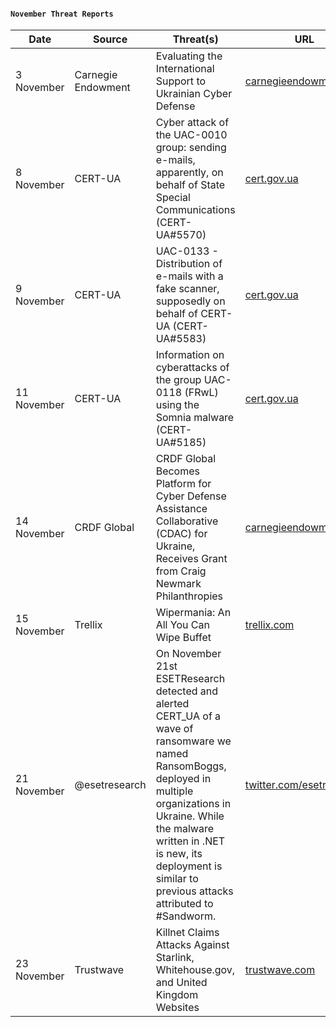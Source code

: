 #### `November Threat Reports`
| Date | Source | Threat(s) | URL |
| --- | --- | --- | --- |
| 3 November | Carnegie Endowment | Evaluating the International Support to Ukrainian Cyber Defense | [carnegieendowment.org](https://carnegieendowment.org/2022/11/03/evaluating-international-support-to-ukrainian-cyber-defense-pub-88322) |
| 8 November | CERT-UA | Cyber attack of the UAC-0010 group: sending e-mails, apparently, on behalf of State Special Communications (CERT-UA#5570) | [cert.gov.ua](https://cert.gov.ua/article/2681855) |
| 9 November | CERT-UA | UAC-0133 - Distribution of e-mails with a fake scanner, supposedly on behalf of CERT-UA (CERT-UA#5583) | [cert.gov.ua](https://cert.gov.ua/article/2698320) |
| 11 November | CERT-UA | Information on cyberattacks of the group UAC-0118 (FRwL) using the Somnia malware (CERT-UA#5185) | [cert.gov.ua](https://cert.gov.ua/article/2724253) |
| 14 November | CRDF Global | CRDF Global Becomes Platform for Cyber Defense Assistance Collaborative (CDAC) for Ukraine, Receives Grant from Craig  Newmark Philanthropies | [carnegieendowment.org](https://www.crdfglobal.org/news/crdf-global-becomes-platform-for-cyber-defense-assistance-collaborative-cdac-for-ukraine-receives-grant-from-craig-newmark-philanthtrellix.coropies/) |
| 15 November | Trellix | Wipermania: An All You Can Wipe Buffet | [trellix.com](https://www.trellix.com/en-us/about/newsroom/stories/research/wipermania-an-all-you-can-wipe-buffet.html) |
| 21 November | @esetresearch | On November 21st ESETResearch detected and alerted CERT_UA of a wave of ransomware we named RansomBoggs, deployed in multiple organizations in Ukraine. While the malware written in .NET is new, its deployment is similar to previous attacks attributed to #Sandworm. | [twitter.com/esetresearch](https://twitter.com/ESETresearch/status/1596181925663760386) |
| 23 November | Trustwave | Killnet Claims Attacks Against Starlink, Whitehouse.gov, and United Kingdom Websites | [trustwave.com](https://www.trustwave.com/en-us/resources/blogs/spiderlabs-blog/killnet-claims-attacks-against-starlink-whitehousegov-and-united-kingdom-websites/) |